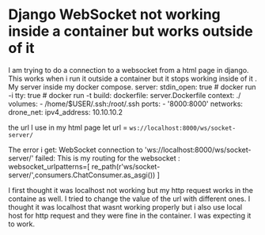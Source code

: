 
# Django WebSocket not working inside a container but works outside of it

I am trying to do a connection to a websocket  from a html page in django. This works when i run it outside a container but it stops working inside of it .
My server inside my docker compose.
server:
        stdin_open: true # docker run -i
        tty: true        # docker run -t
        build: 
            dockerfile: server.Dockerfile
            context: ./
        volumes:
            - /home/$USER/.ssh:/root/.ssh
        ports: 
          - '8000:8000'
        networks:
          drone_net:
            ipv4_address: 10.10.10.2

the url I use in my html page
let url = `ws://localhost:8000/ws/socket-server/`

The error i get: WebSocket connection to 'ws://localhost:8000/ws/socket-server/' failed:
This is my routing for the websocket :
websocket_urlpatterns=[
    re_path(r'ws/socket-server/',consumers.ChatConsumer.as_asgi())
]

I first thought it was localhost not working but my http request works in the containe as well.
I tried to change the value of the url with different ones.
I thought it was localhost that wasnt working properly but i also use local host for http request and they were fine in the container.
I was expecting it to work.

        
